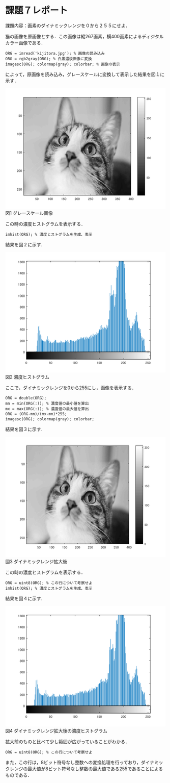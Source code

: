 # 課題７レポート

課題内容：画素のダイナミックレンジを０から２５５にせよ．

猫の画像を原画像とする．この画像は縦267画素，横400画素によるディジタルカラー画像である．
````
ORG = imread('kijitora.jpg'); % 画像の読み込み
ORG = rgb2gray(ORG); % 白黒濃淡画像に変換
imagesc(ORG); colormap(gray); colorbar; % 画像の表示
````
によって，原画像を読み込み，グレースケールに変換して表示した結果を図１に示す．

![グレースケール画像](./image/kadai7_1.png)  
図1 グレースケール画像

この時の濃度ヒストグラムを表示する．
````
imhist(ORG); % 濃度ヒストグラムを生成、表示
````
結果を図２に示す．

![濃度ヒストグラム](./image/kadai7_2.png)  
図2 濃度ヒストグラム

ここで，ダイナミックレンジを0から255にし，画像を表示する．
````
ORG = double(ORG);
mn = min(ORG(:)); % 濃度値の最小値を算出
mx = max(ORG(:)); % 濃度値の最大値を算出
ORG = (ORG-mn)/(mx-mn)*255;
imagesc(ORG); colormap(gray); colorbar;
````
結果を図３に示す．

![ダイナミックレンジ拡大後](./image/kadai7_3.png)  
図3 ダイナミックレンジ拡大後

この時の濃度ヒストグラムを表示する．
````
ORG = uint8(ORG); % この行について考察せよ
imhist(ORG); % 濃度ヒストグラムを生成、表示
````
結果を図４に示す．

![ダイナミックレンジ拡大後の濃度ヒストグラム](./image/kadai7_4.png)  
図4 ダイナミックレンジ拡大後の濃度ヒストグラム

拡大前のものと比べて少し範囲が広がっていることがわかる．

````
ORG = uint8(ORG); % この行について考察せよ
````

また，この行は，8ビット符号なし整数への変換処理を行っており，ダイナミックレンジの最大値が8ビット符号なし整数の最大値である255であることによるものである．
